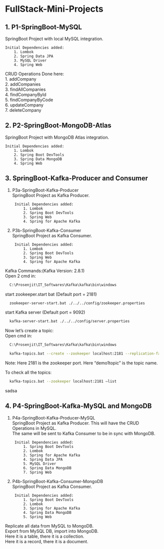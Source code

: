 # FullStack-Mini-Projects




## 1. P1-SpringBoot-MySQL
SpringBoot Project with local MySQL integration.  
  
    Initial Dependencies added:  
        1. Lombok  
        2. Spring Data JPA  
        3. MySQL Driver  
        4. Spring Web  

CRUD Operations Done here:  
    1. addCompany  
    2. addCompanies  
    3. findAllCompanies  
    4. findCompanyById  
    5. findCompanyByCode  
    6. updateCompany  
    7. deleteCompany  

  
## 2. P2-SpringBoot-MongoDB-Atlas
SpringBoot Project with MongoDB Atlas integration.  

    Initial Dependencies added:  
        1. Lombok  
        2. Spring Boot DevTools  
        3. Spring Data MongoDB  
        4. Spring Web  

    
## 3. SpringBoot-Kafka-Producer and Consumer
1. P3a-SpringBoot-Kafka-Producer  
        SpringBoot Project as Kafka Producer.  

        Initial Dependencies added:  
            1. Lombok  
            2. Spring Boot DevTools  
            3. Spring Web  
            4. Spring for Apache Kafka  

2. P3b-SpringBoot-Kafka-Consumer  
        SpringBoot Project as Kafka Consumer.  

        Initial Dependencies added:  
            1. Lombok  
            2. Spring Boot DevTools  
            3. Spring Web  
            4. Spring for Apache Kafka  

Kafka Commands:(Kafka Version: 2.8.1)  
Open 2 cmd in: 
```bash
  C:\Prosenjit\IT_Softwares\Kafka\kafka\bin\windows  
``` 
start zookeeper.start bat (Default port = 2181)  
```bash
  zookeeper-server-start.bat ./../../config/zookeeper.properties
``` 
start Kafka server (Default port = 9092)
```bash
  kafka-server-start.bat ./../../config/server.properties
``` 
  
Now let’s create a topic:  
Open cmd in:  
```bash
  C:\Prosenjit\IT_Softwares\Kafka\kafka\bin\windows
``` 
```bash
  kafka-topics.bat --create --zookeeper localhost:2181 --replication-factor 1 --partitions 1 -topic demo1topic
``` 
Note: Here 2181 is the zookeeper port. Here “demo1topic” is the topic name.

To check all the topics:  
```bash
  kafka-topics.bat --zookeeper localhost:2181 –list
``` 



sadsa
## 4. P4-SpringBoot-Kafka-MySQL and MongoDB  
1. P4a-SpringBoot-Kafka-Producer-MySQL  
        SpringBoot Project as Kafka Producer. 
        This will have the CRUD Operations in MySQL.  
        The same will be sent to Kafka Consumer to be in sync with MongoDB.   

        Initial Dependencies added:  
            1. Spring Boot DevTools
            2. Lombok
            3. Spring for Apache Kafka
            4. Spring Data JPA
            5. MySQL Driver
            6. Spring Data MongoDB
            7. Spring Web

2. P4b-SpringBoot-Kafka-Consumer-MongoDB  
        SpringBoot Project as Kafka Consumer.  

        Initial Dependencies added:  
            1. Spring Boot DevTools
            2. Lombok
            3. Spring for Apache Kafka
            4. Spring Data MongoDB
            5. Spring Web

Replicate all data from MySQL to MongoDB.  
Export from MySQL DB, import into MongoDB.  
Here it is a table, there it is a collection.  
Here it is a record, there it is a document.  